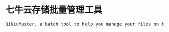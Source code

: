 <H1>七牛云存储批量管理工具</H1>
<pre>QiNiuMaster, a batch tool to help you manage your files on the QiNiu Cloud Storage.</pre>
